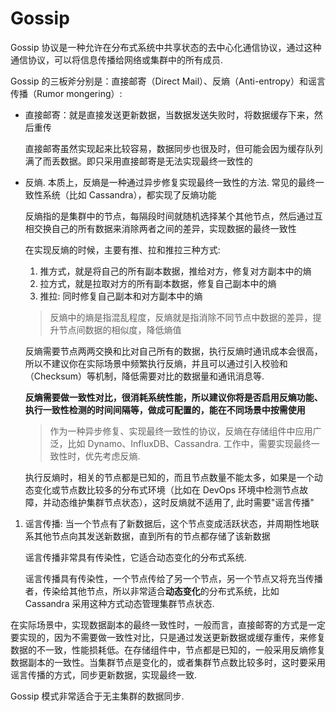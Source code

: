 # Gossip
Gossip 协议是一种允许在分布式系统中共享状态的去中心化通信协议，通过这种通信协议，可以将信息传播给网络或集群中的所有成员.

Gossip 的三板斧分别是：直接邮寄（Direct Mail）、反熵（Anti-entropy）和谣言传播（Rumor mongering）:
- 直接邮寄：就是直接发送更新数据，当数据发送失败时，将数据缓存下来，然后重传

	直接邮寄虽然实现起来比较容易，数据同步也很及时，但可能会因为缓存队列满了而丢数据。即只采用直接邮寄是无法实现最终一致性的
- 反熵. 本质上，反熵是一种通过异步修复实现最终一致性的方法. 常见的最终一致性系统（比如 Cassandra），都实现了反熵功能

	反熵指的是集群中的节点，每隔段时间就随机选择某个其他节点，然后通过互相交换自己的所有数据来消除两者之间的差异，实现数据的最终一致性

	在实现反熵的时候，主要有推、拉和推拉三种方式:
	1. 推方式，就是将自己的所有副本数据，推给对方，修复对方副本中的熵
	1. 拉方式，就是拉取对方的所有副本数据，修复自己副本中的熵
	1. 推拉: 同时修复自己副本和对方副本中的熵

	> 反熵中的熵是指混乱程度，反熵就是指消除不同节点中数据的差异，提升节点间数据的相似度，降低熵值

	反熵需要节点两两交换和比对自己所有的数据，执行反熵时通讯成本会很高，所以不建议你在实际场景中频繁执行反熵，并且可以通过引入校验和（Checksum）等机制，降低需要对比的数据量和通讯消息等.

	**反熵需要做一致性对比，很消耗系统性能，所以建议你将是否启用反熵功能、执行一致性检测的时间间隔等，做成可配置的，能在不同场景中按需使用**

	> 作为一种异步修复、实现最终一致性的协议，反熵在存储组件中应用广泛，比如 Dynamo、InfluxDB、Cassandra. 工作中，需要实现最终一致性时，优先考虑反熵.

	执行反熵时，相关的节点都是已知的，而且节点数量不能太多，如果是一个动态变化或节点数比较多的分布式环境（比如在 DevOps 环境中检测节点故障，并动态维护集群节点状态），这时反熵就不适用了, 此时需要"谣言传播"
1. 谣言传播: 当一个节点有了新数据后，这个节点变成活跃状态，并周期性地联系其他节点向其发送新数据，直到所有的节点都存储了该新数据

	谣言传播非常具有传染性，它适合动态变化的分布式系统.

	谣言传播具有传染性，一个节点传给了另一个节点，另一个节点又将充当传播者，传染给其他节点，所以非常适合**动态变化**的分布式系统，比如 Cassandra 采用这种方式动态管理集群节点状态.


在实际场景中，实现数据副本的最终一致性时，一般而言，直接邮寄的方式是一定要实现的，因为不需要做一致性对比，只是通过发送更新数据或缓存重传，来修复数据的不一致，性能损耗低。在存储组件中，节点都是已知的，一般采用反熵修复数据副本的一致性。当集群节点是变化的，或者集群节点数比较多时，这时要采用谣言传播的方式，同步更新数据，实现最终一致.

Gossip 模式非常适合于无主集群的数据同步.

